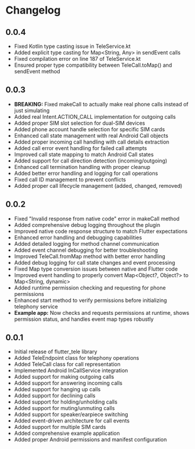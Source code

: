 # Changelog

## 0.0.4

* Fixed Kotlin type casting issue in TeleService.kt
* Added explicit type casting for Map<String, Any> in sendEvent calls
* Fixed compilation error on line 187 of TeleService.kt
* Ensured proper type compatibility between TeleCall.toMap() and sendEvent method

## 0.0.3

* **BREAKING:** Fixed makeCall to actually make real phone calls instead of just simulating
* Added real Intent.ACTION_CALL implementation for outgoing calls
* Added proper SIM slot selection for dual-SIM devices
* Added phone account handle selection for specific SIM cards
* Enhanced call state management with real Android Call objects
* Added proper incoming call handling with call details extraction
* Added call error event handling for failed call attempts
* Improved call state mapping to match Android Call states
* Added support for call direction detection (incoming/outgoing)
* Enhanced call termination handling with proper cleanup
* Added better error handling and logging for call operations
* Fixed call ID management to prevent conflicts
* Added proper call lifecycle management (added, changed, removed)

## 0.0.2

* Fixed "Invalid response from native code" error in makeCall method
* Added comprehensive debug logging throughout the plugin
* Improved native code response structure to match Flutter expectations
* Enhanced error handling and debugging capabilities
* Added detailed logging for method channel communication
* Added event channel debugging for better troubleshooting
* Improved TeleCall.fromMap method with better error handling
* Added debug logging for call state changes and event processing
* Fixed Map type conversion issues between native and Flutter code
* Improved event handling to properly convert Map<Object?, Object?> to Map<String, dynamic>
* Added runtime permission checking and requesting for phone permissions
* Enhanced start method to verify permissions before initializing telephony service
* **Example app:** Now checks and requests permissions at runtime, shows permission status, and handles event map types robustly

## 0.0.1

* Initial release of flutter_tele library
* Added TeleEndpoint class for telephony operations
* Added TeleCall class for call representation
* Implemented Android InCallService integration
* Added support for making outgoing calls
* Added support for answering incoming calls
* Added support for hanging up calls
* Added support for declining calls
* Added support for holding/unholding calls
* Added support for muting/unmuting calls
* Added support for speaker/earpiece switching
* Added event-driven architecture for call events
* Added support for multiple SIM cards
* Added comprehensive example application
* Added proper Android permissions and manifest configuration
